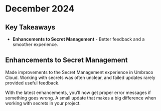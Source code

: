 # December 2024

## Key Takeaways

* **Enhancements to Secret Management** - Better feedback and a smoother experience.

## Enhancements to Secret Management

Made improvements to the Secret Management experience in Umbraco Cloud.
Working with secrets was often unclear, and failed updates rarely provided useful feedback.

With the latest enhancements, you’ll now get proper error messages if something goes wrong.
A small update that makes a big difference when working with secrets in your project.
